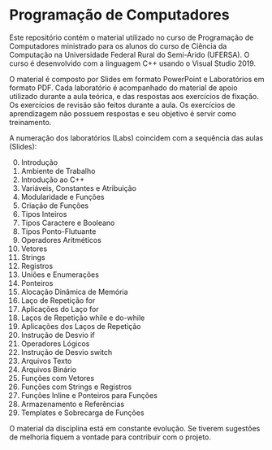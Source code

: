 # Programação de Computadores

Este repositório contém o material utilizado no curso de Programação de Computadores ministrado para os alunos do curso de Ciência da Computação na Universidade Federal Rural do Semi-Árido (UFERSA). O curso é desenvolvido com a linguagem C++ usando o Visual Studio 2019.

O material é composto por Slides em formato PowerPoint e Laboratórios em formato PDF. Cada laboratório é acompanhado do material de apoio utilizado durante a aula teórica, e das respostas aos exercícios de fixação. Os exercícios de revisão são feitos durante a aula. Os exercícios de aprendizagem não possuem respostas e seu objetivo é servir como treinamento.

A numeração dos laboratórios (Labs) coincidem com a sequência das aulas (Slides): 

00. Introdução
01. Ambiente de Trabalho
02. Introdução ao C++
03. Variáveis, Constantes e Atribuição
04. Modularidade e Funções
05. Criação de Funções
06. Tipos Inteiros
07. Tipos Caractere e Booleano
08. Tipos Ponto-Flutuante
09. Operadores Aritméticos
10. Vetores
11. Strings
12. Registros
13. Uniões e Enumerações
14. Ponteiros
15. Alocação Dinâmica de Memória
16. Laço de Repetição for
17. Aplicações do Laço for
18. Laços de Repetição while e do-while
19. Aplicações dos Laços de Repetição
20. Instrução de Desvio if
21. Operadores Lógicos
22. Instrução de Desvio switch
23. Arquivos Texto
24. Arquivos Binário
25. Funções com Vetores
26. Funções com Strings e Registros
27. Funções Inline e Ponteiros para Funções
28. Armazenamento e Referências
29. Templates e Sobrecarga de Funções

O material da disciplina está em constante evolução. Se tiverem sugestões de melhoria fiquem a vontade para contribuir com o projeto.
